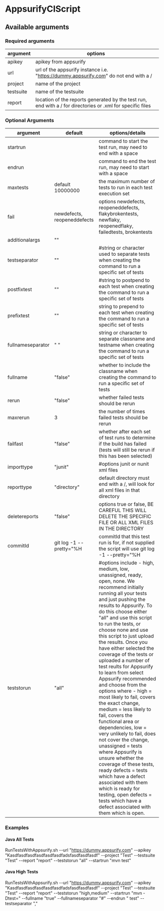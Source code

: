 # AppsurifyCIScript

## Available arguments
 
### Required arguments 

| argument | options |
| --- | --- |
| apikey | apikey from appsurify |
| url | url of the appsurify instance i.e. "https://dummy.appsurify.com" do not end with a / |
| project | name of the project |
| testsuite | name of the testsuite |
| report | location of the reports generated by the test run, end with a / for directories or .xml for specific files |
  
### Optional Arguments 

| argument | default | options/details |
| --- | --- | --- |
| startrun |  | command to start the test run, may need to end with a space |
| endrun |  | command to end the test run, may need to start with a space |
| maxtests | default 10000000 | the maximum number of tests to run in each test execution set | 
| fail | newdefects, reopeneddefects | options newdefects, reopeneddefects, flakybrokentests, newflaky, reopenedflaky, failedtests, brokentests |
| additionalargs | "" |   |    
| testseparator | "" | #string or character used to separate tests when creating the command to run a specific set of tests |  
| postfixtest | "" | #string to postpend to each test  when creating the command to run a specific set of tests |
| prefixtest | "" | string to prepend to each test  when creating the command to run a specific set of tests |
| fullnameseparator | " " | string or character to separate classname and testname when creating the command to run a specific set of tests |
| fullname | "false" | whether to include the classname when creating the command to run a specific set of tests |
| rerun | "false" | whether failed tests should be rerun |
| maxrerun | 3 | the number of times failed tests should be rerun |
| failfast | "false" | whether after each set of test runs to determine if the build has failed (tests will still be rerun if this has been selected) |
| importtype | "junit" | #options junit or nunit xml files |
| reporttype | "directory" | default directory must end with a /, will look for all xml files in that directory |
| deletereports | "false" | options true or false, BE CAREFUL THIS WILL DELETE THE SPECIFIC FILE OR ALL XML FILES IN THE DIRECTORY |
| commitId | git log -1 --pretty="%H | commitId that this test run is for, if not supplied the script will use git log -1 --pretty="%H |
| teststorun | "all" | #options include - high, medium, low, unassigned, ready, open, none.   We recommend initially running all your tests and just pushing the results to Appsurify. To do this choose either "all" and use this script to run the tests, or choose none and use this script to just upload the results. Once you have either selected the coverage of the tests or uploaded a number of test reults for Appsurify to learn from select Appsurify recommended and choose from the options where - high = most likely to fail, covers the exact change, medium = less likely to fail, covers the functional area or dependencies, low = very unlikely to fail, does not cover the change, unassigned = tests where Appsurify is unsure whether the coverage of these tests, ready defects = tests which have a defect associated with them which is ready for testing, open defects = tests which have a defect associated with them which is open. |
  

### Examples

#### Java All Tests
RunTestsWithAppsurify.sh --url "https://dummy.appsurify.com" --apikey "Kasdfasdfasdfasdfasdfasdfadsfasdfasdfasdf" --project "Test" --testsuite "Test" --report "report" --teststorun "all" --startrun "mvn test" 

#### Java High Tests
RunTestsWithAppsurify.sh --url "https://dummy.appsurify.com" --apikey "Kasdfasdfasdfasdfasdfasdfadsfasdfasdfasdf" --project "Test" --testsuite "Test" --report "report" --teststorun "high,medium" --startrun "mvn -Dtest=" --fullname "true" --fullnameseparator "#" --endrun " test" --testseparator ","

